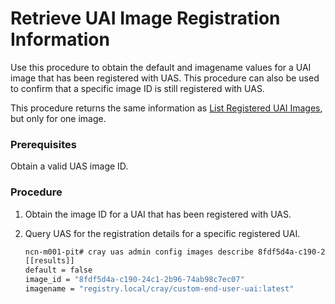 # Retrieve UAI Image Registration Information

Use this procedure to obtain the default and imagename values for a UAI image that has been registered with UAS. This procedure can also be used to confirm that a specific image ID is still registered with UAS.

This procedure returns the same information as [List Registered UAI Images](List_Registered_UAI_Images.md), but only for one image.

### Prerequisites

Obtain a valid UAS image ID.

### Procedure

1.  Obtain the image ID for a UAI that has been registered with UAS.

2.  Query UAS for the registration details for a specific registered UAI.

    ```bash
    ncn-m001-pit# cray uas admin config images describe 8fdf5d4a-c190-24c1-2b96-74ab98c7ec07
    [[results]]
    default = false
    image_id = "8fdf5d4a-c190-24c1-2b96-74ab98c7ec07"
    imagename = "registry.local/cray/custom-end-user-uai:latest"
    ```

